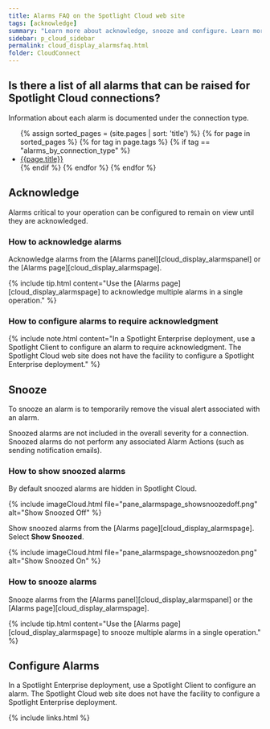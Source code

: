```yaml
---
title: Alarms FAQ on the Spotlight Cloud web site
tags: [acknowledge]
summary: "Learn more about acknowledge, snooze and configure. Learn more about the alarms that can be raised for each connection type."
sidebar: p_cloud_sidebar
permalink: cloud_display_alarmsfaq.html
folder: CloudConnect
---
```




## Is there a list of all alarms that can be raised for Spotlight Cloud connections?
Information about each alarm is documented under the connection type.

<ul>
{% assign sorted_pages = (site.pages | sort: 'title') %}
{% for page in sorted_pages %}
{% for tag in page.tags %}
{% if tag == "alarms_by_connection_type" %}
<li><a href="{{ page.url | remove_first:'/' }}">{{page.title}}</a></li>
{% endif %}
{% endfor %}
{% endfor %}
</ul>

## Acknowledge
Alarms critical to your operation can be configured to remain on view until they are acknowledged.

### How to acknowledge alarms
Acknowledge alarms from the [Alarms panel][cloud_display_alarmspanel] or the [Alarms page][cloud_display_alarmspage].

{% include tip.html content="Use the [Alarms page][cloud_display_alarmspage] to acknowledge multiple alarms in a single operation." %}


### How to configure alarms to require acknowledgment

{% include note.html content="In a Spotlight Enterprise deployment, use a Spotlight Client to configure an alarm to require acknowledgment. The Spotlight Cloud web site does not have the facility to configure a Spotlight Enterprise deployment." %}


## Snooze
To snooze an alarm is to temporarily remove the visual alert associated with an alarm.

Snoozed alarms are not included in the overall severity for a connection. Snoozed alarms do not perform any associated Alarm Actions (such as sending notification emails).

### How to show snoozed alarms
By default snoozed alarms are hidden in Spotlight Cloud.

{% include imageCloud.html file="pane_alarmspage_showsnoozedoff.png" alt="Show Snoozed Off" %}

Show snoozed alarms from the [Alarms page][cloud_display_alarmspage]. Select **Show Snoozed**.

{% include imageCloud.html file="pane_alarmspage_showsnoozedon.png" alt="Show Snoozed On" %}

### How to snooze alarms
Snooze alarms from the [Alarms panel][cloud_display_alarmspanel] or the [Alarms page][cloud_display_alarmspage].

{% include tip.html content="Use the [Alarms page][cloud_display_alarmspage] to snooze multiple alarms in a single operation." %}


## Configure Alarms
In a Spotlight Enterprise deployment, use a Spotlight Client to configure an alarm. The Spotlight Cloud web site does not have the facility to configure a Spotlight Enterprise deployment.

{% include links.html %}
